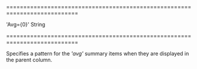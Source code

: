 <!--**
/*-------------------------------------------
    Auto-generated file. Do not modify.
-------------------------------------------

**-->
===========================================================================
<!--default-->'Avg={0}'<!--/default-->
<!--type-->String<!--/type-->
===========================================================================

<!--shortDescription-->
Specifies a pattern for the *'avg'* summary items when they are displayed in the parent column.
<!--/shortDescription-->

<!--fullDescription-->

<!--/fullDescription-->